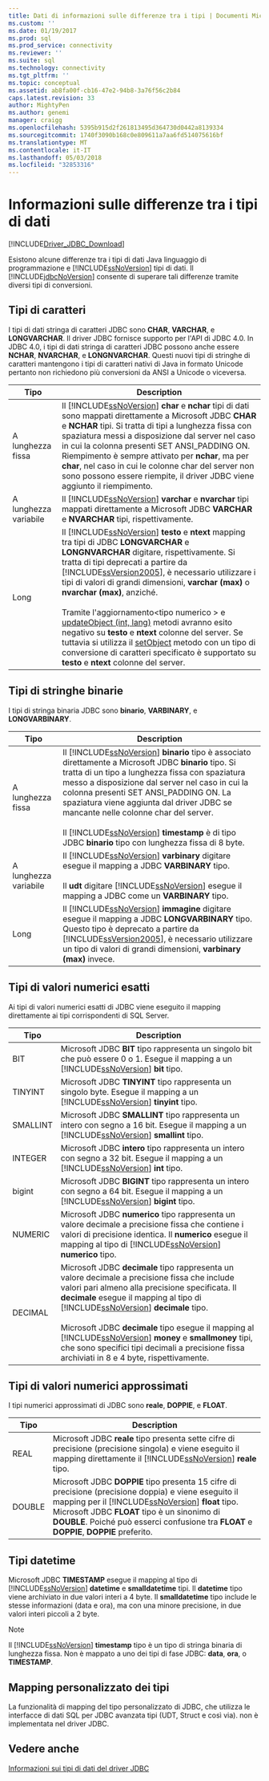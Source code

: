 ```yaml
---
title: Dati di informazioni sulle differenze tra i tipi | Documenti Microsoft
ms.custom: ''
ms.date: 01/19/2017
ms.prod: sql
ms.prod_service: connectivity
ms.reviewer: ''
ms.suite: sql
ms.technology: connectivity
ms.tgt_pltfrm: ''
ms.topic: conceptual
ms.assetid: ab8fa00f-cb16-47e2-94b8-3a76f56c2b84
caps.latest.revision: 33
author: MightyPen
ms.author: genemi
manager: craigg
ms.openlocfilehash: 5395b915d2f261813495d364730d0442a8139334
ms.sourcegitcommit: 1740f3090b168c0e809611a7aa6fd514075616bf
ms.translationtype: MT
ms.contentlocale: it-IT
ms.lasthandoff: 05/03/2018
ms.locfileid: "32853316"
---
```

# <a name="understanding-data-type-differences"></a>Informazioni sulle differenze tra i tipi di dati
[!INCLUDE[Driver_JDBC_Download](../../includes/driver_jdbc_download.md)]

  Esistono alcune differenze tra i tipi di dati Java linguaggio di programmazione e [!INCLUDE[ssNoVersion](../../includes/ssnoversion_md.md)] tipi di dati. Il [!INCLUDE[jdbcNoVersion](../../includes/jdbcnoversion_md.md)] consente di superare tali differenze tramite diversi tipi di conversioni.  
  
## <a name="character-types"></a>Tipi di caratteri  
 I tipi di dati stringa di caratteri JDBC sono **CHAR**, **VARCHAR**, e **LONGVARCHAR**. Il driver JDBC fornisce supporto per l'API di JDBC 4.0. In JDBC 4.0, i tipi di dati stringa di caratteri JDBC possono anche essere **NCHAR**, **NVARCHAR**, e **LONGNVARCHAR**. Questi nuovi tipi di stringhe di caratteri mantengono i tipi di caratteri nativi di Java in formato Unicode pertanto non richiedono più conversioni da ANSI a Unicode o viceversa.  
  
|Tipo|Description|  
|----------|-----------------|  
|A lunghezza fissa|Il [!INCLUDE[ssNoVersion](../../includes/ssnoversion_md.md)] **char** e **nchar** tipi di dati sono mappati direttamente a Microsoft JDBC **CHAR** e **NCHAR** tipi. Si tratta di tipi a lunghezza fissa con spaziatura messi a disposizione dal server nel caso in cui la colonna presenti SET ANSI_PADDING ON. Riempimento è sempre attivato per **nchar**, ma per **char**, nel caso in cui le colonne char del server non sono possono essere riempite, il driver JDBC viene aggiunto il riempimento.|  
|A lunghezza variabile|Il [!INCLUDE[ssNoVersion](../../includes/ssnoversion_md.md)] **varchar** e **nvarchar** tipi mappati direttamente a Microsoft JDBC **VARCHAR** e **NVARCHAR** tipi, rispettivamente.|  
|Long|Il [!INCLUDE[ssNoVersion](../../includes/ssnoversion_md.md)] **testo** e **ntext** mapping tra tipi di JDBC **LONGVARCHAR** e **LONGNVARCHAR** digitare, rispettivamente. Si tratta di tipi deprecati a partire da [!INCLUDE[ssVersion2005](../../includes/ssversion2005_md.md)], è necessario utilizzare i tipi di valori di grandi dimensioni, **varchar (max)** o **nvarchar (max)**, anziché.<br /><br /> Tramite l'aggiornamento\<tipo numerico > e [updateObject (int, lang)](../../connect/jdbc/reference/updateobject-method-int-java-lang-object.md) metodi avranno esito negativo su **testo** e **ntext** colonne del server. Se tuttavia si utilizza il [setObject](../../connect/jdbc/reference/setobject-method-sqlserverpreparedstatement.md) metodo con un tipo di conversione di caratteri specificato è supportato su **testo** e **ntext** colonne del server.|  
  
## <a name="binary-string-types"></a>Tipi di stringhe binarie  
 I tipi di stringa binaria JDBC sono **binario**, **VARBINARY**, e **LONGVARBINARY**.  
  
|Tipo|Description|  
|----------|-----------------|  
|A lunghezza fissa|Il [!INCLUDE[ssNoVersion](../../includes/ssnoversion_md.md)] **binario** tipo è associato direttamente a Microsoft JDBC **binario** tipo. Si tratta di un tipo a lunghezza fissa con spaziatura messo a disposizione dal server nel caso in cui la colonna presenti SET ANSI_PADDING ON. La spaziatura viene aggiunta dal driver JDBC se mancante nelle colonne char del server.<br /><br /> Il [!INCLUDE[ssNoVersion](../../includes/ssnoversion_md.md)] **timestamp** è di tipo JDBC **binario** tipo con lunghezza fissa di 8 byte.|  
|A lunghezza variabile|Il [!INCLUDE[ssNoVersion](../../includes/ssnoversion_md.md)] **varbinary** digitare esegue il mapping a JDBC **VARBINARY** tipo.<br /><br /> Il **udt** digitare [!INCLUDE[ssNoVersion](../../includes/ssnoversion_md.md)] esegue il mapping a JDBC come un **VARBINARY** tipo.|  
|Long|Il [!INCLUDE[ssNoVersion](../../includes/ssnoversion_md.md)] **immagine** digitare esegue il mapping a JDBC **LONGVARBINARY** tipo. Questo tipo è deprecato a partire da [!INCLUDE[ssVersion2005](../../includes/ssversion2005_md.md)], è necessario utilizzare un tipo di valori di grandi dimensioni, **varbinary (max)** invece.|  
  
## <a name="exact-numeric-types"></a>Tipi di valori numerici esatti  
 Ai tipi di valori numerici esatti di JDBC viene eseguito il mapping direttamente ai tipi corrispondenti di SQL Server.  
  
|Tipo|Description|  
|----------|-----------------|  
|BIT|Microsoft JDBC **BIT** tipo rappresenta un singolo bit che può essere 0 o 1. Esegue il mapping a un [!INCLUDE[ssNoVersion](../../includes/ssnoversion_md.md)] **bit** tipo.|  
|TINYINT|Microsoft JDBC **TINYINT** tipo rappresenta un singolo byte. Esegue il mapping a un [!INCLUDE[ssNoVersion](../../includes/ssnoversion_md.md)] **tinyint** tipo.|  
|SMALLINT|Microsoft JDBC **SMALLINT** tipo rappresenta un intero con segno a 16 bit. Esegue il mapping a un [!INCLUDE[ssNoVersion](../../includes/ssnoversion_md.md)] **smallint** tipo.|  
|INTEGER|Microsoft JDBC **intero** tipo rappresenta un intero con segno a 32 bit. Esegue il mapping a un [!INCLUDE[ssNoVersion](../../includes/ssnoversion_md.md)] **int** tipo.|  
|bigint|Microsoft JDBC **BIGINT** tipo rappresenta un intero con segno a 64 bit. Esegue il mapping a un [!INCLUDE[ssNoVersion](../../includes/ssnoversion_md.md)] **bigint** tipo.|  
|NUMERIC|Microsoft JDBC **numerico** tipo rappresenta un valore decimale a precisione fissa che contiene i valori di precisione identica. Il **numerico** esegue il mapping al tipo di [!INCLUDE[ssNoVersion](../../includes/ssnoversion_md.md)] **numerico** tipo.|  
|DECIMAL|Microsoft JDBC **decimale** tipo rappresenta un valore decimale a precisione fissa che include valori pari almeno alla precisione specificata. Il **decimale** esegue il mapping al tipo di [!INCLUDE[ssNoVersion](../../includes/ssnoversion_md.md)] **decimale** tipo.<br /><br /> Microsoft JDBC **decimale** tipo esegue il mapping al [!INCLUDE[ssNoVersion](../../includes/ssnoversion_md.md)] **money** e **smallmoney** tipi, che sono specifici tipi decimali a precisione fissa archiviati in 8 e 4 byte, rispettivamente.|  
  
## <a name="approximate-numeric-types"></a>Tipi di valori numerici approssimati  
 I tipi numerici approssimati di JDBC sono **reale**, **DOPPIE**, e **FLOAT**.  
  
|Tipo|Description|  
|----------|-----------------|  
|REAL|Microsoft JDBC **reale** tipo presenta sette cifre di precisione (precisione singola) e viene eseguito il mapping direttamente il [!INCLUDE[ssNoVersion](../../includes/ssnoversion_md.md)] **reale** tipo.|  
|DOUBLE|Microsoft JDBC **DOPPIE** tipo presenta 15 cifre di precisione (precisione doppia) e viene eseguito il mapping per il [!INCLUDE[ssNoVersion](../../includes/ssnoversion_md.md)] **float** tipo. Microsoft JDBC **FLOAT** tipo è un sinonimo di **DOUBLE**. Poiché può esserci confusione tra **FLOAT** e **DOPPIE**, **DOPPIE** preferito.|  
  
## <a name="datetime-types"></a>Tipi datetime  
 Microsoft JDBC **TIMESTAMP** esegue il mapping al tipo di [!INCLUDE[ssNoVersion](../../includes/ssnoversion_md.md)] **datetime** e **smalldatetime** tipi. Il **datetime** tipo viene archiviato in due valori interi a 4 byte. Il **smalldatetime** tipo include le stesse informazioni (data e ora), ma con una minore precisione, in due valori interi piccoli a 2 byte.  
  
> [!NOTE]  
>  Il [!INCLUDE[ssNoVersion](../../includes/ssnoversion_md.md)] **timestamp** tipo è un tipo di stringa binaria di lunghezza fissa. Non è mappato a uno dei tipi di fase JDBC: **data**, **ora**, o **TIMESTAMP**.  
  
## <a name="custom-type-mapping"></a>Mapping personalizzato dei tipi  
 La funzionalità di mapping del tipo personalizzato di JDBC, che utilizza le interfacce di dati SQL per JDBC avanzata tipi (UDT, Struct e così via). non è implementata nel driver JDBC.  
  
## <a name="see-also"></a>Vedere anche  
 [Informazioni sui tipi di dati del driver JDBC](../../connect/jdbc/understanding-the-jdbc-driver-data-types.md)  
  
  
